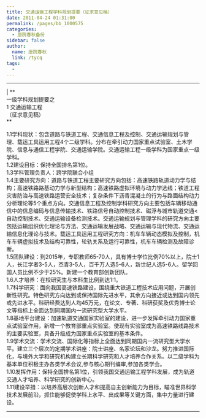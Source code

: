 ```yaml
---
title: 交通运输工程学科规划提要（征求意见稿）
date: 2011-04-24 01:31:00
permalink: /pages/bb_1000575
categories: 
  - 唐院春秋备份
sidebar: false
author: 
  name: 唐院春秋
  link: /tycq
tags: 
  - 
---
```


* * *

  
| **  
一级学科规划提要之  
1 交通运输工程  
（征求意见稿）  
**  
  
1.1学科现状：包含道路与铁道工程、交通信息工程及控制、交通运输规划与管理、载运工具运用工程4个二级学科。分布在牵引动力国家重点试验室、土木学院、信息与通信工程学院、交通运输学院。交通运输工程一级学科为国家重点一级学科。  
1.2建设目标：保持全国排名第1位。  
1.3学科管理负责人：跨学院联合小组  
1.4主要研究方向：道路与铁道工程主要研究方向包括：高速铁路轨道动力学与结构；高速铁路路基动力学与新型结构；高速铁路虚拟环境与动力学选线；铁道工程灾害防治与高速铁路运营安全技术；复杂条件下沥青混凝土的行为与路面结构动力分析理论等5个重点方向。交通信息工程及控制学科研究方向主要包括车辆移动通信中的信息编码与信息传输技术、铁路信号自动控制技术、磁浮与城市轨道交通<自动控制技术、交通运输设备检测技术。交通运输规划与管理学科的研究方向主要包括运输组织优化理论与方法、交通运输发展战略、交通运输与现代物流、交通运输信息化理论与技术。载运工具运用工程研究方向：机车车辆动态模拟及控制，机车车辆虚拟技术及结构可靠性，轮轨关系及运行可靠性，机车车辆检测及故障诊断。  
1.5团队建设：到2015年，专职教师65-70人，具有博士学位比例70%以上，院士1人，长江学者3-5人，杰青3-5人，百千万人选5-6人，新世纪人选5-6人。留学回国人员比例不少于25%。新建一个教育部创新团队。  
1.6人才培养：在校研究生与本科生比例到达1:1。  
1.7科学研究：面向我国高速铁路建设，围绕重大铁道工程技术应用问题，开展创新性研究。特色研究方向达到或保持国际先进水平，其余方向接近或达到国内领先或先进水平。科研经费达到人均45万元，在论文、专著、科研获奖及优秀博士论文等指标上全面达到同期国内一流研究型大学水平。  
1.8基地平台建设：加速轨道交通国家实验室的建设，进一步发挥牵引动力国家重点试验室作用，新增一个教育部重点实验室。使现有实验室成为高速铁路线路技术的主要实验室，具备升级成为国家重点实验室的基本条件。  
1.9学术交流：学术交流、国际化等指标上全面达到同期国内一流研究型大学水平。建立三个层次的定期学术讲座：院士讲座、名家论坛和沙龙。努力推进国际化，与境外大学和研究机构建立长期科学研究和人才培养合作关系。以二级学科为基本单位积极主办各类学术会议,参与核心期刊编审,参加各类学会。  
1.10发挥作用：保持全国排名第1位，引领我国交通运输工程学科发展，成为轨道交通人才培养、科学研究的创新中心。  
1.11建设举措：以培养高层次创新人才和提高自主创新能力为目标，瞄准世界科学技术发展前沿，抓住能够促使学科上水平、出成果等关键方面，集中力量进行建设。  
  
  
---